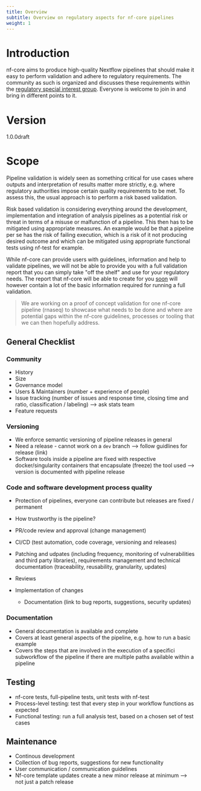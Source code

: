 ```yaml
---
title: Overview
subtitle: Overview on regulatory aspects for nf-core pipelines
weight: 1
---
```


# Introduction

nf-core aims to produce high-quality Nextflow pipelines that should make it easy to perform validation and adhere to regulatory requirements. The community as such is organized and discusses these requirements within the [regulatory special interest group](https://nf-co.re/special-interest-groups/regulatory). Everyone is welcome to join in and bring in different points to it.

# Version

1.0.0draft

# Scope

Pipeline validation is widely seen as something critical for use cases where outputs and interpretation of results matter more strictly, e.g. where regulatory authorities impose certain quality requirements to be met. To assess this, the usual approach is to perform a risk based validation.

Risk based validation is considering everything around the development, implementation and integration of analysis pipelines as a potential risk or threat in terms of a misuse or malfunction of a pipeline. This then has to be mitigated using appropriate measures. An example would be that a pipeline per se has the risk of failing execution, which is a risk of it not producing desired outcome and which can be mitigated using appropriate functional tests using nf-test for example.

While nf-core can provide users with guidelines, information and help to validate pipelines, we will not be able to provide you with a full validation report that you can simply take "off the shelf" and use for your regulatory needs. The report that nf-core will be able to create for you [soon](https://github.com/nf-core/tools/issues/3258) will however contain a lot of the basic information required for running a full validation.

> We are working on a proof of concept validation for one nf-core pipeline (rnaseq) to showcase what needs to be done and where are potential gaps within the nf-core guidelines, processes or tooling that we can then hopefully address.


## General Checklist

### Community

- History
- Size
- Governance model
- Users & Maintainers (number + experience of people)
- Issue tracking (number of issues and response time, closing time and ratio, classification / labeling) --> ask stats team
- Feature requests

### Versioning

- We enforce semantic versioning of pipeline releases in general
- Need a release - cannot work on a `dev` branch --> follow guidlines for release (link)
- Software tools inside a pipeline are fixed with respective docker/singularity containers that encapsulate (freeze) the tool used --> version is documented with pipeline release

### Code and software development process quality

- Protection of pipelines, everyone can contribute but releases are fixed / permanent
- How trustworthy is the pipeline?
- PR/code review and approval (change management)
- CI/CD (test automation, code coverage, versioning and releases)
- Patching and udpates (including frequency, monitoring of vulnerabilities and third party libraries), requirements management and technical documentation (traceability, reusability, granularity, updates)

- Reviews
- Implementation of changes
  - Documentation (link to bug reports, suggestions, security updates)

### Documentation

- General documentation is available and complete
- Covers at least general aspects of the pipeline, e.g. how to run a basic example
- Covers the steps that are involved in the execution of a specifici subworkflow of the pipeline if there are multiple paths available within a pipeline

## Testing

- nf-core tests, full-pipeline tests, unit tests with nf-test
- Process-level testing: test that every step in your workflow functions as expected
- Functional testing: run a full analysis test, based on a chosen set of test cases

## Maintenance

- Continous development
- Collection of bug reports, suggestions for new functionality
- User communication / communication guidelines
- Nf-core template updates create a new minor release at minimum --> not just a patch release
